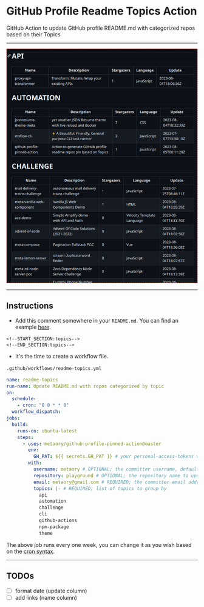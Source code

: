 # GitHub Profile Readme Topics Action

GitHub Action to update GitHub profile README.md with categorized repos based on their Topics

---

<p align="center">
  <img src="./assets/screenshot.png" width="600" />
</p>

---

## Instructions

- Add this comment somewhere in your `README.md`. You can find an example [here](https://github.com/metaory/metaory/blob/master/README.md?plain=1#L37).

```
<!--START_SECTION:topics-->
<!--END_SECTION:topics-->
```

- It's the time to create a workflow file.

`.github/workflows/readme-topics.yml`

```yml
name: readme-topics
run-name: Update README.md with repos categorized by topic
on:
  schedule:
    - cron: "0 0 * * 0"
  workflow_dispatch:
jobs:
  build:
    runs-on: ubuntu-latest
    steps:
      - uses: metaory/github-profile-pinned-action@master
        env:
          GH_PAT: ${{ secrets.GH_PAT }} # your personal-access-tokens with write permission
        with:
          username: metaory # OPTIONAL; the committer username, defaults to current user (GITHUB_ACTOR)
          repository: playground # OPTIONAL; the repository name to update its readme, defaults to current repository (GITHUB_REPOSITORY)
          email: metaory@gmail.com # REQUIRED; the committer email address
          topics: |- # REQUIRED; list of topics to group by
            api
            automation
            challenge
            cli
            github-actions
            npm-package
            theme
```

The above job runs every one week, you can change it as you wish based on the [cron syntax](https://jasonet.co/posts/scheduled-actions/#the-cron-syntax).

---

## TODOs

- [ ] format date (update column)
- [ ] add links (name column)
